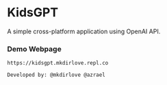 # KidsGPT
A simple cross-platform application using OpenAI API.

### Demo Webpage

```
https://kidsgpt.mkdirlove.repl.co
```

```
Developed by: @mkdirlove @azrael
```
